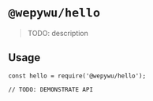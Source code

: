 # `@wepywu/hello`

> TODO: description

## Usage

```
const hello = require('@wepywu/hello');

// TODO: DEMONSTRATE API
```
